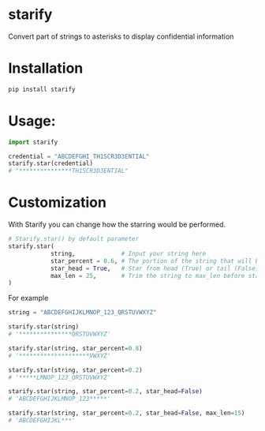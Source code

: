 # starify

Convert part of strings to asterisks to display confidential information
# Installation
```bash
pip install starify
```
# Usage:
```python
import starify

credential = "ABCDEFGHI_TH1SCR3D3ENTIAL"
starify.star(credential) 
# "***************TH1SCR3D3ENTIAL"
```
# Customization
With Starify you can change how the starring would be performed. 
```python
# Starify.star() by default parameter
starify.star(
			string,            	# Input your string here
			star_percent = 0.6, # The portion of the string that will be starred
			star_head = True, 	# Star from head (True) or tail (False),
			max_len = 25, 		# Trim the string to max_len before starring,
)
```
For example

```python
string = "ABCDEFGHIJKLMNOP_123_QRSTUVWXYZ"

starify.star(string)
# '***************QRSTUVWXYZ'

starify.star(string, star_percent=0.8)
# '********************VWXYZ'

starify.star(string, star_percent=0.2)
# '*****LMNOP_123_QRSTUVWXYZ'

starify.star(string, star_percent=0.2, star_head=False)
# 'ABCDEFGHIJKLMNOP_123*****'

starify.star(string, star_percent=0.2, star_head=False, max_len=15)
# 'ABCDEFGHIJKL***'
```

```
